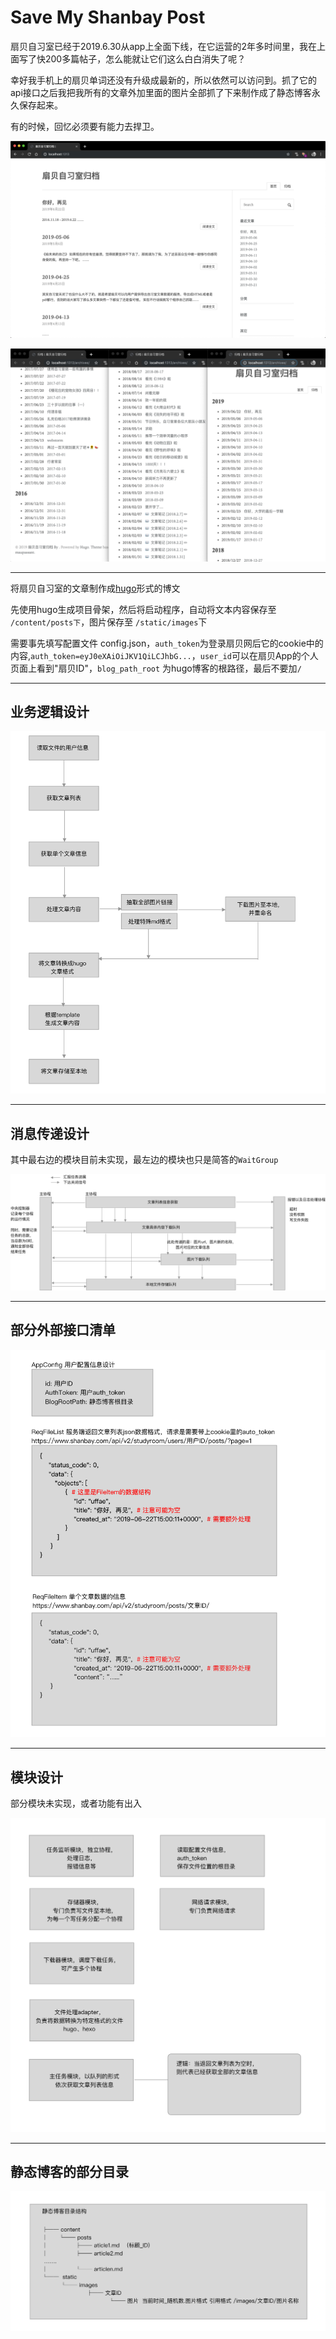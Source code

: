# Save My Shanbay Post

扇贝自习室已经于2019.6.30从app上全面下线，在它运营的2年多时间里，我在上面写了快200多篇帖子，怎么能就让它们这么白白消失了呢？

幸好我手机上的扇贝单词还没有升级成最新的，所以依然可以访问到。抓了它的api接口之后我把我所有的文章外加里面的图片全部抓了下来制作成了静态博客永久保存起来。

有的时候，回忆必须要有能力去捍卫。

![](_images/1.png)

![](_images/2.png)

---


将扇贝自习室的文章制作成[hugo](https://gohugo.io/)形式的博文

先使用hugo生成项目骨架，然后将启动程序，自动将文本内容保存至 `/content/posts下`，图片保存至 `/static/images`下

需要事先填写配置文件 config.json，`auth_token`为登录扇贝网后它的cookie中的内容,`auth_token=eyJ0eXAiOiJKV1QiLCJhbG...`，`user_id`可以在扇贝App的个人页面上看到"扇贝ID"，`blog_path_root` 为hugo博客的根路径，最后不要加`/`

---

## 业务逻辑设计

![](_images/3.png)

---

## 消息传递设计

其中最右边的模块目前未实现，最左边的模块也只是简答的`WaitGroup`

![](_images/4.png)

---

## 部分外部接口清单

![](_images/5.png)

---

## 模块设计

部分模块未实现，或者功能有出入

![](_images/6.png)

---

## 静态博客的部分目录

![](_images/7.png)
